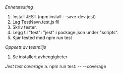 *Enhetstesting*
1. Install JEST (npm install --save-dev jest)
2. Lag TestNavn.test.js fil
3. Skriv tester.
4. Legg til "test": "jest" i package.json under "scripts".
5. Kjør tested med npm run test

*Oppsett av testmiljø*

1. Se installert avhengigheter

*Jest test coverage*
a. npm run test: -- --coverage

